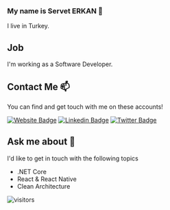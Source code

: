 ### My name is Servet ERKAN 👋


I live in Turkey.

## Job

I'm working as a Software Developer.

## Contact Me 📫

You can find and get touch with me on these accounts!

[![Website Badge](https://img.shields.io/badge/servet%20erkan-show%20website-orange?style=for-the-badge&logo=website)](https://srvtrkn.github.io)
[![Linkedin Badge](https://img.shields.io/badge/srvtrkn-follow%20on%20linkedin-blue?style=for-the-badge&logo=linkedin)](https://www.linkedin.com/in/srvtrkn/)
[![Twitter Badge](https://img.shields.io/badge/srvtrkn-follow%20on%20twitter-blue?style=for-the-badge&logo=twitter)](https://twitter.com/srvtrkn)

## Ask me about 💬

I'd like to get in touch with the following topics

  - .NET Core
  - React & React Native
  - Clean Architecture
  
  ![visitors](https://img.shields.io/badge/dynamic/json?color=informational&label=visitor%20count&query=value&url=https%3A%2F%2Fapi.countapi.xyz%2Fhit%2Fsrvtrkn.srvtrkn%2Freadme)
